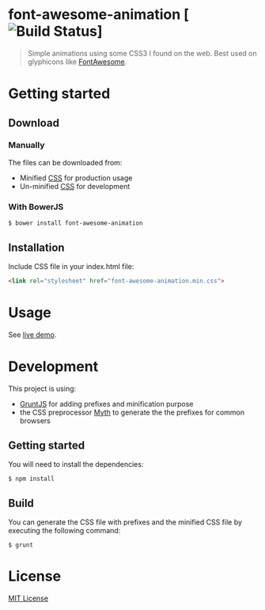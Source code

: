 font-awesome-animation [![Build Status](https://travis-ci.org/l-lin/font-awesome-animation.png?branch=master)]
================
> Simple animations using some CSS3 I found on the web.
> Best used on glyphicons like [FontAwesome](http://fortawesome.github.io/Font-Awesome/).

Getting started
================
Download
----------------
### Manually
The files can be downloaded from:
* Minified [CSS](https://rawgit.com/adithsuresh5/font-awesome-animation/master/dist/font-awesome-animation.min.css) for production usage
* Un-minified [CSS](https://rawgit.com/adithsuresh5/font-awesome-animation/master/dist/font-awesome-animation.css) for development

### With BowerJS
```
$ bower install font-awesome-animation
```

Installation
----------------
Include CSS file in your index.html file: 
```html
<link rel="stylesheet" href="font-awesome-animation.min.css">
```

Usage
================
See [live demo](https://adithsuresh5.github.io/font-awesome-animation/).

Development
================
This project is using:
* [GruntJS](http://gruntjs.com/) for adding prefixes and minification purpose
* the CSS preprocessor [Myth](http://www.myth.io/) to generate the the prefixes for common browsers

Getting started
----------------
You will need to install the dependencies:
```
$ npm install
```

Build
----------------
You can generate the CSS file with prefixes and the minified CSS file by executing the following command:
```
$ grunt
```

License
================
[MIT License](http://en.wikipedia.org/wiki/MIT_License)

